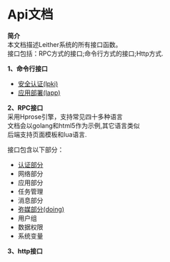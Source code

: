 Api文档
========
**简介**   
本文档描述Leither系统的所有接口函数。  
接口包括：RPC方式的接口;命令行方式的接口;Http方式.

**1、命令行接口**
+ <a href="./LPki.md"> 安全认证(lpki)</a>    
+ <a href="./LApp.md"> 应用部署(lapp)</a>    

**2、RPC接口**  
采用Hprose引擎，支持常见四十多种语言  
文档会以golang和html5作为示例,其它语言类似  
后端支持页面模板和lua语言.   
   
接口包含以下部分：
+ <a href="./Auth.md"> 认证部分</a>  
+ 网络部分  
+ 应用部分  
+ 任务管理  
+ 消息部分    
+ <a href="./MiMei.md"> 弥媒部分(doing)</a>  
+ 用户组  
+ 数据权限  
+ 系统变量  


**3、http接口**

